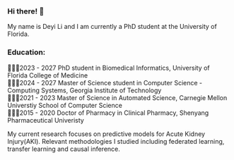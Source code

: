 ### Hi there! 🤑
My name is Deyi Li and I am currently a PhD student at the University of Florida.

### Education:
👨🏻‍💻2023 - 2027 PhD student in Biomedical Informatics, University of Florida College of Medicine   
👨🏻‍💻2024 - 2027 Master of Science student in Computer Science - Computing Systems, Georgia Institute of Technology  
👨🏻‍💻2021 - 2023 Master of Science in Automated Science, Carnegie Mellon Universtiy School of Computer Science   
👨🏻‍⚕️2015 - 2020 Doctor of Pharmacy in Clinical Pharmacy, Shenyang Pharmaceutical Univeristy   

My current research focuses on predictive models for Acute Kidney Injury(AKI). Relevant methodologies I studied including federated learning, transfer learning and causal inference. 

